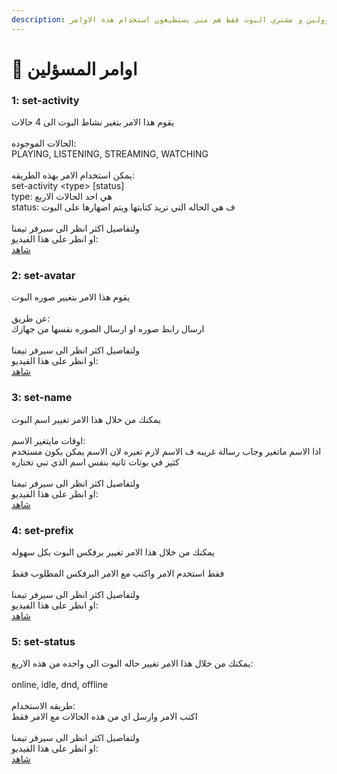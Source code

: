 ```yaml
---
description: المسؤولين و مشتري البوت فقط هم مني يستطيعون استخدام هذه الاوامر
---
```


# 👮 اوامر المسؤلين

### 1: set-activity

يقوم هذا الامر بتغير نشاط البوت الى 4 حالات\
\
الحالات الموجوده:\
PLAYING, LISTENING, STREAMING, WATCHING\
\
يمكن استخدام الامر بهذه الطريقه:\
set-activity \<type> \[status]\
type: هي احد الحالات الاربع\
status: ف هي الحاله التي تريد كتابتها ويتم اضهارها على البوت\
\
ولتفاصيل اكثر انظر الى سيرفر تيمنا <img src="../../.gitbook/assets/potato-team.png" alt="" data-size="line">\
او انظر على هذا الفيديو:\
[شاهد](https://cdn.discordapp.com/attachments/993534490444058636/993881757151666276/potato.mp4)

### 2: set-avatar

يقوم هذا الامر بتغيير صوره البوت\
\
عن طريق:\
ارسال رابط صوره او ارسال الصوره نفسها من جهازك\
\
ولتفاصيل اكثر انظر الى سيرفر تيمنا <img src="../../.gitbook/assets/potato-team.png" alt="" data-size="line">\
او انظر على هذا الفيديو:\
[شاهد](https://cdn.discordapp.com/attachments/993534490444058636/993882945318305812/potato.mp4)

### 3: set-name

يمكنك من خلال هذا الامر تغيير اسم البوت\
\
اوقات مايتغير الاسم:\
اذا الاسم ماتغير وجاب رسالة غريبه ف الاسم لازم تغيره لان الاسم يمكن يكون مستخدم كثير في بوتات ثانيه بنفس اسم الذي تبي تختاره\
\
ولتفاصيل اكثر انظر الى سيرفر تيمنا <img src="../../.gitbook/assets/potato-team.png" alt="" data-size="line">\
او انظر على هذا الفيديو:\
[شاهد](https://cdn.discordapp.com/attachments/993534490444058636/993883977268088923/potato.mp4)

### 4: set-prefix

يمكنك من خلال هذا الامر تغيير برفكس البوت بكل سهوله\
\
فقط استخدم الامر واكتب مع الامر البرفكس المطلوب فقط\
\
ولتفاصيل اكثر انظر الى سيرفر تيمنا <img src="../../.gitbook/assets/potato-team.png" alt="" data-size="line">\
او انظر على هذا الفيديو:\
[شاهد](https://cdn.discordapp.com/attachments/993534490444058636/993884522351440015/potato.mp4)

### 5: set-status

يمكنك من خلال هذا الامر تغيير حاله البوت الى واحده من هذه الاربع:\
\
online, idle, dnd, offline\
\
طريقه الاستخدام:\
اكتب الامر وارسل اي من هذه الحالات مع الامر فقط\
\
ولتفاصيل اكثر انظر الى سيرفر تيمنا <img src="../../.gitbook/assets/potato-team.png" alt="" data-size="line">\
او انظر على هذا الفيديو:\
[شاهد](https://cdn.discordapp.com/attachments/993534490444058636/993885205339308062/potato.mp4)

